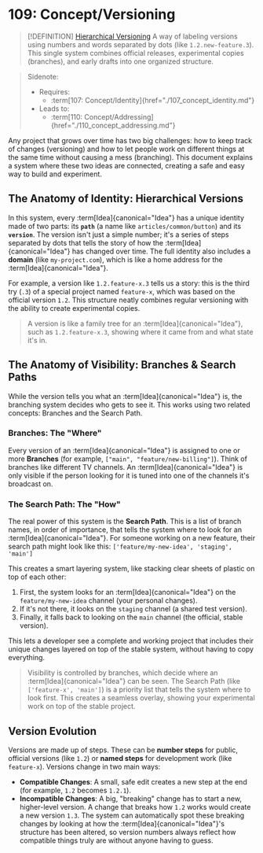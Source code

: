 # 109: Concept/Versioning

> [!DEFINITION] [Hierarchical Versioning](./000_glossary.md)
> A way of labeling versions using numbers and words separated by dots (like `1.2.new-feature.3`). This single system combines official releases, experimental copies (branches), and early drafts into one organized structure.

> Sidenote:
> - Requires:
>   - :term[107: Concept/Identity]{href="./107_concept_identity.md"}
> - Leads to:
>   - :term[110: Concept/Addressing]{href="./110_concept_addressing.md"}

Any project that grows over time has two big challenges: how to keep track of changes (versioning) and how to let people work on different things at the same time without causing a mess (branching). This document explains a system where these two ideas are connected, creating a safe and easy way to build and experiment.

## The Anatomy of Identity: Hierarchical Versions

In this system, every :term[Idea]{canonical="Idea"} has a unique identity made of two parts: its **`path`** (a name like `articles/common/button`) and its **`version`**. The version isn't just a simple number; it's a series of steps separated by dots that tells the story of how the :term[Idea]{canonical="Idea"} has changed over time. The full identity also includes a **domain** (like `my-project.com`), which is like a home address for the :term[Idea]{canonical="Idea"}.

For example, a version like `1.2.feature-x.3` tells us a story: this is the third try (`.3`) of a special project named `feature-x`, which was based on the official version `1.2`. This structure neatly combines regular versioning with the ability to create experimental copies.

> A version is like a family tree for an :term[Idea]{canonical="Idea"}, such as `1.2.feature-x.3`, showing where it came from and what state it's in.

## The Anatomy of Visibility: Branches & Search Paths

While the version tells you what an :term[Idea]{canonical="Idea"} is, the branching system decides who gets to see it. This works using two related concepts: Branches and the Search Path.

### Branches: The "Where"

Every version of an :term[Idea]{canonical="Idea"} is assigned to one or more **Branches** (for example, `["main", "feature/new-billing"]`). Think of branches like different TV channels. An :term[Idea]{canonical="Idea"} is only visible if the person looking for it is tuned into one of the channels it's broadcast on.

### The Search Path: The "How"

The real power of this system is the **Search Path**. This is a list of branch names, in order of importance, that tells the system where to look for an :term[Idea]{canonical="Idea"}. For someone working on a new feature, their search path might look like this: `['feature/my-new-idea', 'staging', 'main']`

This creates a smart layering system, like stacking clear sheets of plastic on top of each other:

1.  First, the system looks for an :term[Idea]{canonical="Idea"} on the `feature/my-new-idea` channel (your personal changes).
2.  If it's not there, it looks on the `staging` channel (a shared test version).
3.  Finally, it falls back to looking on the `main` channel (the official, stable version).

This lets a developer see a complete and working project that includes their unique changes layered on top of the stable system, without having to copy everything.

> Visibility is controlled by branches, which decide where an :term[Idea]{canonical="Idea"} can be seen.
> The Search Path (like `['feature-x', 'main']`) is a priority list that tells
> the system where to look first. This creates a seamless overlay, showing your
> experimental work on top of the stable project.

## Version Evolution

Versions are made up of steps. These can be **number steps** for public, official versions (like `1.2`) or **named steps** for development work (like `feature-x`). Versions change in two main ways:

- **Compatible Changes**: A small, safe edit creates a new step at the end (for example, `1.2` becomes `1.2.1`).
- **Incompatible Changes**: A big, "breaking" change has to start a new, higher-level version. A change that breaks how `1.2` works would create a new version `1.3`. The system can automatically spot these breaking changes by looking at how the :term[Idea]{canonical="Idea"}'s structure has been altered, so version numbers always reflect how compatible things truly are without anyone having to guess.